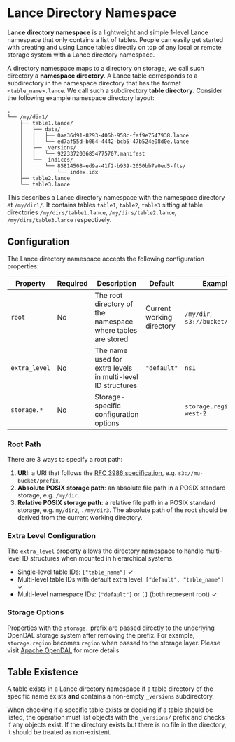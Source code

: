# Lance Directory Namespace

**Lance directory namespace** is a lightweight and simple 1-level Lance namespace that only contains a list of tables.
People can easily get started with creating and using Lance tables directly on top of any
local or remote storage system with a Lance directory namespace.

A directory namespace maps to a directory on storage, we call such directory a **namespace directory**.
A Lance table corresponds to a subdirectory in the namespace directory that has the format `<table_name>.lance`.
We call such a subdirectory **table directory**.
Consider the following example namespace directory layout:

```
.
└── /my/dir1/
    ├── table1.lance/
    │   ├── data/
    │   │   ├── 0aa36d91-8293-406b-958c-faf9e7547938.lance
    │   │   └── ed7af55d-b064-4442-bcb5-47b524e98d0e.lance
    │   ├── _versions/
    │   │   └── 9223372036854775707.manifest
    │   └── _indices/
    │       └── 85814508-ed9a-41f2-b939-2050bb7a0ed5-fts/
    │           └── index.idx 
    ├── table2.lance
    └── table3.lance
```

This describes a Lance directory namespace with the namespace directory at `/my/dir1/`.
It contains tables `table1`, `table2`, `table3` sitting at table directories
`/my/dirs/table1.lance`, `/my/dirs/table2.lance`, `/my/dirs/table3.lance` respectively.

## Configuration

The Lance directory namespace accepts the following configuration properties:

| Property      | Required | Description                                                 | Default                   | Example                         |
|---------------|----------|-------------------------------------------------------------|---------------------------|---------------------------------|
| `root`        | No       | The root directory of the namespace where tables are stored | Current working directory | `/my/dir`, `s3://bucket/prefix` |
| `extra_level` | No       | The name used for extra levels in multi-level ID structures | `"default"`               | `ns1`                           |
| `storage.*`   | No       | Storage-specific configuration options                      |                           | `storage.region=us-west-2`      |

### Root Path

There are 3 ways to specify a root path:

1. **URI**: a URI that follows the [RFC 3986 specification](https://datatracker.ietf.org/doc/html/rfc3986), e.g. `s3://mu-bucket/prefix`.
2. **Absolute POSIX storage path**: an absolute file path in a POSIX standard storage, e.g. `/my/dir`.
3. **Relative POSIX storage path**: a relative file path in a POSIX standard storage, e.g. `my/dir2`, `./my/dir3`.
   The absolute path of the root should be derived from the current working directory.

### Extra Level Configuration

The `extra_level` property allows the directory namespace to handle 
multi-level ID structures when mounted in hierarchical systems:

- Single-level table IDs: `["table_name"]` ✓
- Multi-level table IDs with default extra level: `["default", "table_name"]` ✓
- Multi-level namespace IDs: `["default"]` or `[]` (both represent root) ✓

### Storage Options

Properties with the `storage.` prefix are passed directly to the underlying OpenDAL storage system
after removing the prefix. For example, `storage.region` becomes `region` when passed to the storage layer.
Please visit [Apache OpenDAL](https://opendal.apache.org) for more details.

## Table Existence

A table exists in a Lance directory namespace if a table directory of the specific name exists
**and** contains a non-empty `_versions` subdirectory.

When checking if a specific table exists or deciding if a table should be listed, 
the operation must list objects with the `_versions/` prefix and checks if any objects exist.
If the directory exists but there is no file in the directory, it should be treated as non-existent.